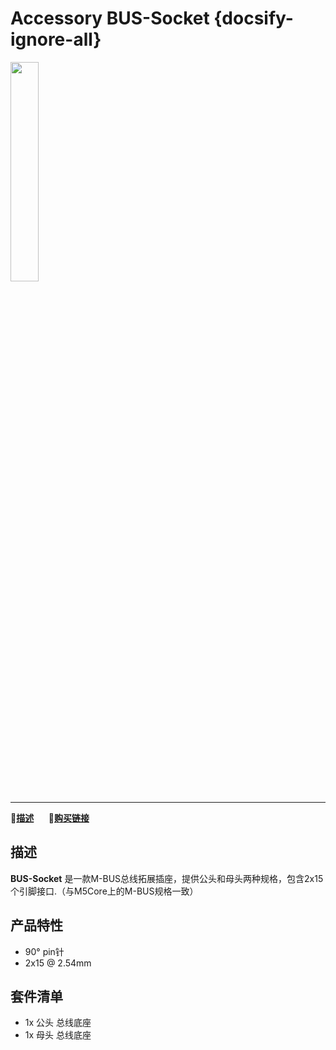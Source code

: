 # Accessory BUS-Socket {docsify-ignore-all}

<img src="assets/img/product_pics/accessory/bus_socket/acs_bus_socket_01.jpg" width="30%" height="30%">

***

:memo:**[描述](#描述)**&nbsp;&nbsp;&nbsp;&nbsp;&nbsp;&nbsp;🛒**[购买链接](https://m5stack.com/collections/m5-accessory/products/2x15-pin-headers-socket)**

## 描述

**BUS-Socket** 是一款M-BUS总线拓展插座，提供公头和母头两种规格，包含2x15个引脚接口.（与M5Core上的M-BUS规格一致）

## 产品特性

- 90° pin针
- 2x15 @ 2.54mm

## 套件清单

- 1x 公头 总线底座
- 1x 母头 总线底座

<script>

   var purchase_link = 'https://m5stack.com/collections/m5-core/products/basic-core-iot-development-kit';


   anchor_search(purchase_link);
   scrollFunc();

</script>